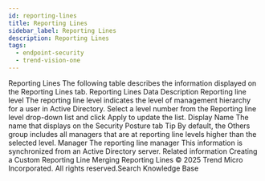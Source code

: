 ```yaml
---
id: reporting-lines
title: Reporting Lines
sidebar_label: Reporting Lines
description: Reporting Lines
tags:
  - endpoint-security
  - trend-vision-one
---
```


 Reporting Lines The following table describes the information displayed on the Reporting Lines tab. Reporting Lines Data Description Reporting line level The reporting line level indicates the level of management hierarchy for a user in Active Directory. Select a level number from the Reporting line level drop-down list and click Apply to update the list. Display Name The name that displays on the Security Posture tab Tip By default, the Others group includes all managers that are at reporting line levels higher than the selected level. Manager The reporting line manager This information is synchronized from an Active Directory server. Related information Creating a Custom Reporting Line Merging Reporting Lines © 2025 Trend Micro Incorporated. All rights reserved.Search Knowledge Base